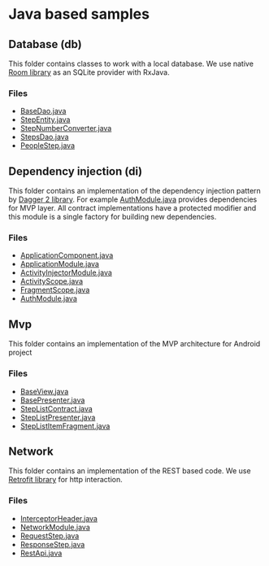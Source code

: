 # Java based samples

## Database (db)
This folder contains classes to work with a local database. We use native [Room library](https://developer.android.com/topic/libraries/architecture/room) as an SQLite provider with RxJava.

### Files

* [BaseDao.java](db/BaseDao.java)
* [StepEntity.java](db/StepEntity.java)
* [StepNumberConverter.java](db/StepNumberConverter.java)
* [StepsDao.java](db/StepsDao.java)
* [PeopleStep.java](db/PeopleStep.java)

## Dependency injection (di)
This folder contains an implementation of the dependency injection pattern by [Dagger 2 library](https://google.github.io/dagger/).
For example [AuthModule.java](di/AuthModule.java) provides dependencies for MVP layer. All contract implementations have a protected modifier and this module is a single factory for building new dependencies.

### Files

* [ApplicationComponent.java](di/ApplicationComponent.java)
* [ApplicationModule.java](di/ApplicationModule.java)
* [ActivityInjectorModule.java](di/ActivityInjectorModule.java)
* [ActivityScope.java](di/ActivityScope.java)
* [FragmentScope.java](di/FragmentScope.java)
* [AuthModule.java](di/AuthModule.java)

## Mvp
This folder contains an implementation of the MVP architecture for Android project

### Files

* [BaseView.java](mvp/BaseView.java)
* [BasePresenter.java](mvp/BasePresenter.java)
* [StepListContract.java](mvp/StepListContract.java)
* [StepListPresenter.java](mvp/StepListPresenter.java)
* [StepListItemFragment.java](mvp/StepListItemFragment.java)

## Network
This folder contains an implementation of the REST based code. We use [Retrofit library](http://square.github.io/retrofit/) for http interaction.


### Files

* [InterceptorHeader.java](network/InterceptorHeader.java)
* [NetworkModule.java](network/NetworkModule.java)
* [RequestStep.java](network/RequestStep.java)
* [ResponseStep.java](network/ResponseStep.java)
* [RestApi.java](network/RestApi.java)